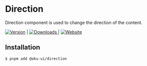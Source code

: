 # Direction
Direction component is used to change the direction of the content.

<span><a href="https://www.npmjs.com/package/@oku-ui/direction "><img src="https://img.shields.io/npm/v/@oku-ui/direction?style=flat&colorA=18181B&colorB=28CF8D" alt="Version"></a> </span> | <span> <a href="https://www.npmjs.com/package/@oku-ui/direction"> <img src="https://img.shields.io/npm/dm/@oku-ui/direction?style=flat&colorA=18181B&colorB=28CF8D" alt="Downloads"> </a> </span> | <span> <a href="https://oku-ui.com/primitives/components/direction"><img src="https://img.shields.io/badge/Open%20Documentation-18181B" alt="Website"></a> </span>

## Installation

```sh
$ pnpm add @oku-ui/direction
```